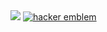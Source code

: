 <img src="https://falsedoor.com/8shadows/img/etc/crash.gif" />
<a href="http://www.catb.org/hacker-emblem/">
<img src="wpimages/hacker.png" alt="hacker emblem"></a>

<!---
- 📫 How to reach me ...


phlud/phlud is a ✨ special ✨ repository because its `README.md` (this file) appears on your GitHub profile.
You can click the Preview link to take a look at your changes.
--->

